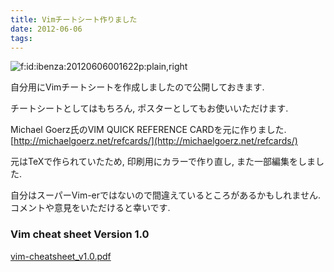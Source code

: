 ```yaml
---
title: Vimチートシート作りました
date: 2012-06-06
tags: 
---
```


<span itemscope itemtype="http://schema.org/Photograph"><img src="http://cdn-ak.f.st-hatena.com/images/fotolife/i/ibenza/20120606/20120606001622.png" alt="f:id:ibenza:20120606001622p:plain,right" title="f:id:ibenza:20120606001622p:plain,right" class="hatena-fotolife hatena-image-right" itemprop="image"></span>

自分用にVimチートシートを作成しましたので公開しておきます.

チートシートとしてはもちろん, ポスターとしてもお使いいただけます.

Michael Goerz氏のVIM QUICK REFERENCE CARDを元に作りました.<br />[http://michaelgoerz.net/refcards/](http://michaelgoerz.net/refcards/)

元はTeXで作られていたため, 印刷用にカラーで作り直し, また一部編集をしました.

自分はスーパーVim-erではないので間違えているところがあるかもしれません.<br />
コメントや意見をいただけると幸いです.

### Vim cheat sheet Version 1.0

[vim-cheatsheet_v1.0.pdf](http://i-beam.org/pub/vim-cheatsheet_v1.0.pdf)

